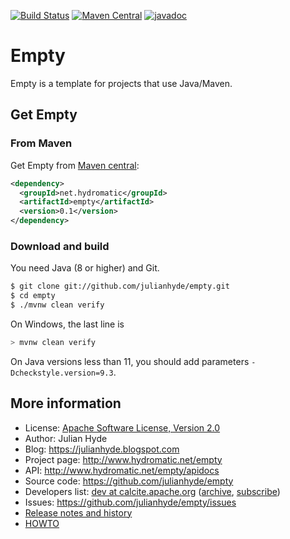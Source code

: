 <!--
{% comment %}
Licensed to Julian Hyde under one or more contributor license
agreements.  See the NOTICE file distributed with this work
for additional information regarding copyright ownership.
Julian Hyde licenses this file to you under the Apache
License, Version 2.0 (the "License"); you may not use this
file except in compliance with the License.  You may obtain a
copy of the License at

http://www.apache.org/licenses/LICENSE-2.0

Unless required by applicable law or agreed to in writing,
software distributed under the License is distributed on an
"AS IS" BASIS, WITHOUT WARRANTIES OR CONDITIONS OF ANY KIND,
either express or implied.  See the License for the specific
language governing permissions and limitations under the
License.
{% endcomment %}
-->
[![Build Status](https://github.com/julianhyde/empty/actions/workflows/main.yml/badge.svg?branch=main)](https://github.com/julianhyde/empty/actions?query=branch%3Amain)
[![Maven Central](https://maven-badges.herokuapp.com/maven-central/net.hydromatic/empty/badge.svg)](https://maven-badges.herokuapp.com/maven-central/net.hydromatic/empty)
[![javadoc](https://javadoc.io/badge2/net.hydromatic/empty/javadoc.svg)](https://javadoc.io/doc/net.hydromatic/empty)

# Empty

Empty is a template for projects that use Java/Maven.

## Get Empty

### From Maven

Get Empty from
<a href="https://search.maven.org/#search%7Cga%7C1%7Ca%3Aempty">Maven central</a>:

```xml
<dependency>
  <groupId>net.hydromatic</groupId>
  <artifactId>empty</artifactId>
  <version>0.1</version>
</dependency>
```

### Download and build

You need Java (8 or higher) and Git.

```bash
$ git clone git://github.com/julianhyde/empty.git
$ cd empty
$ ./mvnw clean verify
```

On Windows, the last line is

```bash
> mvnw clean verify
```

On Java versions less than 11, you should add parameters
`-Dcheckstyle.version=9.3`.

## More information

* License: <a href="LICENSE">Apache Software License, Version 2.0</a>
* Author: Julian Hyde
* Blog: https://julianhyde.blogspot.com
* Project page: http://www.hydromatic.net/empty
* API: http://www.hydromatic.net/empty/apidocs
* Source code: https://github.com/julianhyde/empty
* Developers list:
  <a href="mailto:dev@calcite.apache.org">dev at calcite.apache.org</a>
  (<a href="https://mail-archives.apache.org/mod_mbox/calcite-dev/">archive</a>,
  <a href="mailto:dev-subscribe@calcite.apache.org">subscribe</a>)
* Issues: https://github.com/julianhyde/empty/issues
* <a href="HISTORY.md">Release notes and history</a>
* <a href="HOWTO.md">HOWTO</a>
